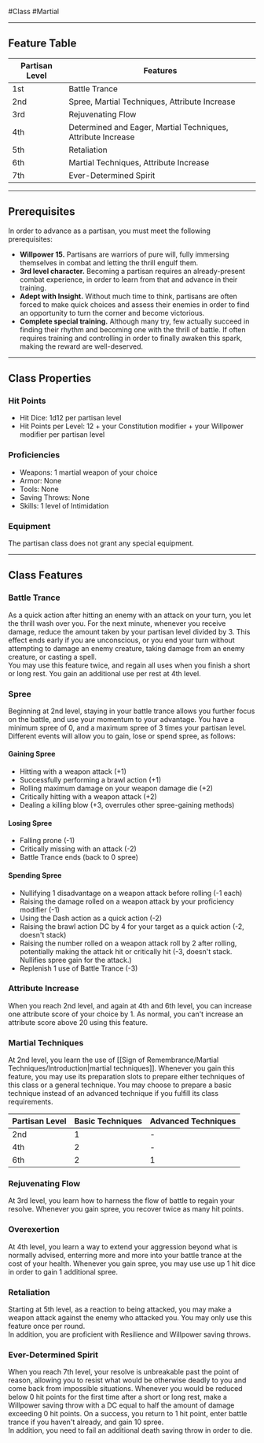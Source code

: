 #Class #Martial 
- - -
## Feature Table

| **Partisan Level** | **Features**                                                 |
| ------------------ | ------------------------------------------------------------ |
| 1st                | Battle Trance                                                |
| 2nd                | Spree, Martial Techniques, Attribute Increase                |
| 3rd                | Rejuvenating Flow                                            |
| 4th                | Determined and Eager, Martial Techniques, Attribute Increase |
| 5th                | Retaliation                                                  |
| 6th                | Martial Techniques, Attribute Increase                       |
| 7th                | Ever-Determined Spirit                                       |
- - -
## Prerequisites
 
In order to advance as a partisan, you must meet the following prerequisites:
- **Willpower 15.** Partisans are warriors of pure will, fully immersing themselves in combat and letting the thrill engulf them.
- **3rd level character.** Becoming a partisan requires an already-present combat experience, in order to learn from that and advance in their training.
- **Adept with Insight.** Without much time to think, partisans are often forced to make quick choices and assess their enemies in order to find an opportunity to turn the corner and become victorious.
- **Complete special training.** Although many try, few actually succeed in finding their rhythm and becoming one with the thrill of battle. If often requires training and controlling in order to finally awaken this spark, making the reward are well-deserved.
- - -
## Class Properties
### Hit Points
 
- Hit Dice: 1d12 per partisan level
- Hit Points per Level: 12 + your Constitution modifier + your Willpower modifier per partisan level  
### Proficiencies
 
- Weapons: 1 martial weapon of your choice
- Armor: None
- Tools: None
- Saving Throws: None
- Skills: 1 level of Intimidation  
### Equipment
 
The partisan class does not grant any special equipment.
- - -
## Class Features
### Battle Trance
 
As a quick action after hitting an enemy with an attack on your turn, you let the thrill wash over you. For the next minute, whenever you receive damage, reduce the amount taken by your partisan level divided by 3. This effect ends early if you are unconscious, or you end your turn without attempting to damage an enemy creature, taking damage from an enemy creature, or casting a spell.  
You may use this feature twice, and regain all uses when you finish a short or long rest. You gain an additional use per rest at 4th level.
### Spree
 
Beginning at 2nd level, staying in your battle trance allows you further focus on the battle, and use your momentum to your advantage. You have a minimum spree of 0, and a maximum spree of 3 times your partisan level. Different events will allow you to gain, lose or spend spree, as follows:
#### Gaining Spree
- Hitting with a weapon attack (+1)
- Successfully performing a brawl action (+1)
- Rolling maximum damage on your weapon damage die (+2)
- Critically hitting with a weapon attack (+2)
- Dealing a killing blow (+3, overrules other spree-gaining methods)
#### Losing Spree
- Falling prone (-1)
- Critically missing with an attack (-2)
- Battle Trance ends (back to 0 spree)
#### Spending Spree
- Nullifying 1 disadvantage on a weapon attack before rolling (-1 each)
- Raising the damage rolled on a weapon attack by your proficiency modifier (-1)
- Using the Dash action as a quick action (-2)
- Raising the brawl action DC by 4 for your target as a quick action (-2, doesn't stack)
- Raising the number rolled on a weapon attack roll by 2 after rolling, potentially making the attack hit or critically hit (-3, doesn't stack. Nullifies spree gain for the attack.)
- Replenish 1 use of Battle Trance (-3)    
### Attribute Increase
 
When you reach 2nd level, and again at 4th and 6th level, you can increase one attribute score of your choice by 1. As normal, you can't increase an attribute score above 20 using this feature.
### Martial Techniques
 
At 2nd level, you learn the  use of [[Sign of Remembrance/Martial Techniques/Introduction|martial techniques]]. Whenever you gain this feature, you may use its preparation slots to prepare either techniques of this class or a general technique. You may choose to prepare a basic technique instead of an advanced technique if you fulfill its class requirements.

| **Partisan Level** | **Basic Techniques** | **Advanced Techniques** |
| ------------------ | -------------------- | ----------------------- |
| 2nd                | 1                    | -                       |
| 4th                | 2                    | -                       |
| 6th                | 2                    | 1                       |
### Rejuvenating Flow
 
At 3rd level, you learn how to harness the flow of battle to regain your resolve. Whenever you gain spree, you recover twice as many hit points.
### Overexertion
 
At 4th level, you learn a way to extend your aggression beyond what is normally advised, enterring more and more into your battle trance at the cost of your health. Whenever you gain spree, you may use use up 1 hit dice in order to gain 1 additional spree.
### Retaliation
 
Starting at 5th level, as a reaction to being attacked, you may make a weapon attack against the enemy who attacked you. You may only use this feature once per round.  
In addition, you are proficient with Resilience and Willpower saving throws.
### Ever-Determined Spirit
 
When you reach 7th level, your resolve is unbreakable past the point of reason, allowing you to resist what would be otherwise deadly to you and come back from impossible situations. Whenever you would be reduced below 0 hit points for the first time after a short or long rest, make a Willpower saving throw with a DC equal to half the amount of damage exceeding 0 hit points. On a success, you return to 1 hit point, enter battle trance if you haven't already, and gain 10 spree.  
In addition, you need to fail an additional death saving throw in order to die.